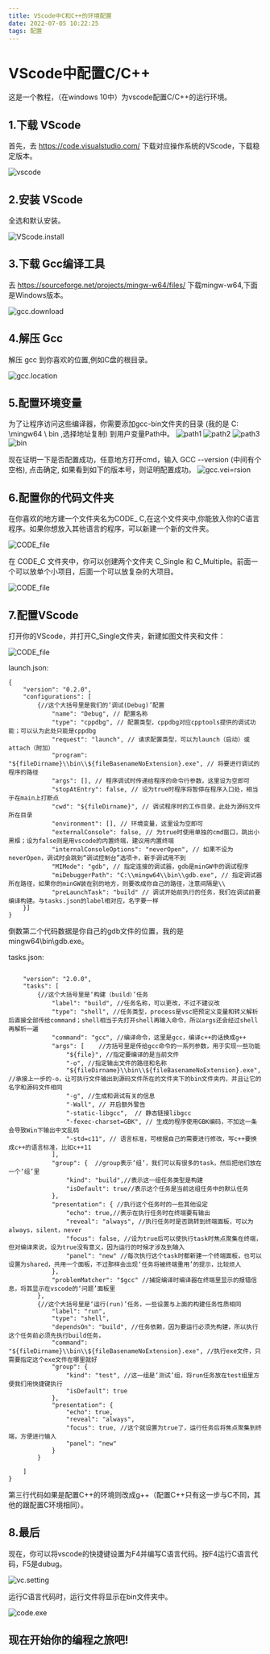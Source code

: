 ```yaml
---
title: VScode中C和C++的环境配置
date: 2022-07-05 10:22:25
tags: 配置
---
```


# VScode中配置C/C++
这是一个教程，（在windows 10中）为vscode配置C/C++的运行环境。

## 1.下载 VScode
首先，去 https://code.visualstudio.com/ 下载对应操作系统的VScode，下载稳定版本。

![vscode](./VScode%E4%B8%ADC%E5%92%8CC-%E7%9A%84%E7%8E%AF%E5%A2%83%E9%85%8D%E7%BD%AE/1%20.png)

## 2.安装 VScode
全选和默认安装。

![VScode.install](./VScode%E4%B8%ADC%E5%92%8CC-%E7%9A%84%E7%8E%AF%E5%A2%83%E9%85%8D%E7%BD%AE/2.png)

## 3.下载 Gcc编译工具
去 https://sourceforge.net/projects/mingw-w64/files/ 下载mingw-w64,下面是Windows版本。

![gcc.download](./VScode%E4%B8%ADC%E5%92%8CC-%E7%9A%84%E7%8E%AF%E5%A2%83%E9%85%8D%E7%BD%AE/3.png)


## 4.解压 Gcc
解压 gcc 到你喜欢的位置,例如C盘的根目录。

![gcc.location](./VScode%E4%B8%ADC%E5%92%8CC-%E7%9A%84%E7%8E%AF%E5%A2%83%E9%85%8D%E7%BD%AE/4.png)

## 5.配置环境变量
为了让程序访问这些编译器，你需要添加gcc-bin文件夹的目录 (我的是 C: \mingw64 \ bin ,选择地址复制) 到用户变量Path中。
![path1](./VScode%E4%B8%ADC%E5%92%8CC-%E7%9A%84%E7%8E%AF%E5%A2%83%E9%85%8D%E7%BD%AE/5.png)
![path2](./VScode%E4%B8%ADC%E5%92%8CC-%E7%9A%84%E7%8E%AF%E5%A2%83%E9%85%8D%E7%BD%AE/6.png)
![path3](./VScode%E4%B8%ADC%E5%92%8CC-%E7%9A%84%E7%8E%AF%E5%A2%83%E9%85%8D%E7%BD%AE/7.png)
![bin](./VScode%E4%B8%ADC%E5%92%8CC-%E7%9A%84%E7%8E%AF%E5%A2%83%E9%85%8D%E7%BD%AE/8.png)

现在证明一下是否配置成功，任意地方打开cmd，输入 GCC --version (中间有个空格), 点击确定, 如果看到如下的版本号，则证明配置成功。
![gcc.vei=rsion](./VScode%E4%B8%ADC%E5%92%8CC-%E7%9A%84%E7%8E%AF%E5%A2%83%E9%85%8D%E7%BD%AE/9.png)

## 6.配置你的代码文件夹

在你喜欢的地方建一个文件夹名为CODE_ C,在这个文件夹中,你能放入你的C语言程序。如果你想放入其他语言的程序，可以新建一个新的文件夹。

![CODE_file](./VScode%E4%B8%ADC%E5%92%8CC-%E7%9A%84%E7%8E%AF%E5%A2%83%E9%85%8D%E7%BD%AE/10.png)

在 CODE_C 文件夹中，你可以创建两个文件夹 C_Single 和 C_Multiple。前面一个可以放单个小项目，后面一个可以放复杂的大项目。

![CODE_file](./VScode%E4%B8%ADC%E5%92%8CC-%E7%9A%84%E7%8E%AF%E5%A2%83%E9%85%8D%E7%BD%AE/11.png)

## 7.配置VScode
打开你的VScode，并打开C_Single文件夹，新建如图文件夹和文件：

![CODE_file](./VScode%E4%B8%ADC%E5%92%8CC-%E7%9A%84%E7%8E%AF%E5%A2%83%E9%85%8D%E7%BD%AE/12.png)

launch.json:
```
{
    "version": "0.2.0",
    "configurations": [
        {//这个大括号里是我们的‘调试(Debug)’配置
            "name": "Debug", // 配置名称
            "type": "cppdbg", // 配置类型，cppdbg对应cpptools提供的调试功能；可以认为此处只能是cppdbg
            "request": "launch", // 请求配置类型，可以为launch（启动）或attach（附加）
            "program": "${fileDirname}\\bin\\${fileBasenameNoExtension}.exe", // 将要进行调试的程序的路径
            "args": [], // 程序调试时传递给程序的命令行参数，这里设为空即可
            "stopAtEntry": false, // 设为true时程序将暂停在程序入口处，相当于在main上打断点
            "cwd": "${fileDirname}", // 调试程序时的工作目录，此处为源码文件所在目录
            "environment": [], // 环境变量，这里设为空即可
            "externalConsole": false, // 为true时使用单独的cmd窗口，跳出小黑框；设为false则是用vscode的内置终端，建议用内置终端
            "internalConsoleOptions": "neverOpen", // 如果不设为neverOpen，调试时会跳到“调试控制台”选项卡，新手调试用不到
            "MIMode": "gdb", // 指定连接的调试器，gdb是minGW中的调试程序
            "miDebuggerPath": "C:\\mingw64\\bin\\gdb.exe", // 指定调试器所在路径，如果你的minGW装在别的地方，则要改成你自己的路径，注意间隔是\\
            "preLaunchTask": "build" // 调试开始前执行的任务，我们在调试前要编译构建。与tasks.json的label相对应，名字要一样
    }]
}
```
倒数第二个代码数据是你自己的gdb文件的位置，我的是 mingw64\\bin\\gdb.exe。

tasks.json:
```

    "version": "2.0.0",
    "tasks": [
        {//这个大括号里是‘构建（build）’任务
            "label": "build", //任务名称，可以更改，不过不建议改
            "type": "shell", //任务类型，process是vsc把预定义变量和转义解析后直接全部传给command；shell相当于先打开shell再输入命令，所以args还会经过shell再解析一遍
            "command": "gcc", //编译命令，这里是gcc，编译c++的话换成g++
            "args": [    //方括号里是传给gcc命令的一系列参数，用于实现一些功能
                "${file}", //指定要编译的是当前文件
                "-o", //指定输出文件的路径和名称
                "${fileDirname}\\bin\\${fileBasenameNoExtension}.exe", //承接上一步的-o，让可执行文件输出到源码文件所在的文件夹下的bin文件夹内，并且让它的名字和源码文件相同
                "-g", //生成和调试有关的信息
                "-Wall", // 开启额外警告
                "-static-libgcc",  // 静态链接libgcc
                "-fexec-charset=GBK", // 生成的程序使用GBK编码，不加这一条会导致Win下输出中文乱码
                "-std=c11", // 语言标准，可根据自己的需要进行修改，写c++要换成c++的语言标准，比如c++11
            ],
            "group": {  //group表示‘组’，我们可以有很多的task，然后把他们放在一个‘组’里
                "kind": "build",//表示这一组任务类型是构建
                "isDefault": true//表示这个任务是当前这组任务中的默认任务
            },
            "presentation": { //执行这个任务时的一些其他设定
                "echo": true,//表示在执行任务时在终端要有输出
                "reveal": "always", //执行任务时是否跳转到终端面板，可以为always，silent，never
                "focus": false, //设为true后可以使执行task时焦点聚集在终端，但对编译来说，设为true没有意义，因为运行的时候才涉及到输入
                "panel": "new" //每次执行这个task时都新建一个终端面板，也可以设置为shared，共用一个面板，不过那样会出现‘任务将被终端重用’的提示，比较烦人
            },
            "problemMatcher": "$gcc" //捕捉编译时编译器在终端里显示的报错信息，将其显示在vscode的‘问题’面板里
        },
        {//这个大括号里是‘运行(run)’任务，一些设置与上面的构建任务性质相同
            "label": "run", 
            "type": "shell", 
            "dependsOn": "build", //任务依赖，因为要运行必须先构建，所以执行这个任务前必须先执行build任务，
            "command": "${fileDirname}\\bin\\${fileBasenameNoExtension}.exe", //执行exe文件，只需要指定这个exe文件在哪里就好
            "group": {
                "kind": "test", //这一组是‘测试’组，将run任务放在test组里方便我们用快捷键执行
                "isDefault": true
            },
            "presentation": {
                "echo": true,
                "reveal": "always",
                "focus": true, //这个就设置为true了，运行任务后将焦点聚集到终端，方便进行输入
                "panel": "new"
            }
        }

    ]
}
```
第三行代码如果是配置C++的环境则改成g++（配置C++只有这一步与C不同，其他的跟配置C环境相同）。

## 8.最后
现在，你可以将vscode的快捷键设置为F4并编写C语言代码。按F4运行C语言代码，F5是dubug。

![vc.setting](./VScode%E4%B8%ADC%E5%92%8CC-%E7%9A%84%E7%8E%AF%E5%A2%83%E9%85%8D%E7%BD%AE/13.png)

运行C语言代码时，运行文件将显示在bin文件夹中。

![code.exe](./VScode%E4%B8%ADC%E5%92%8CC-%E7%9A%84%E7%8E%AF%E5%A2%83%E9%85%8D%E7%BD%AE/14.png)

## 现在开始你的编程之旅吧!